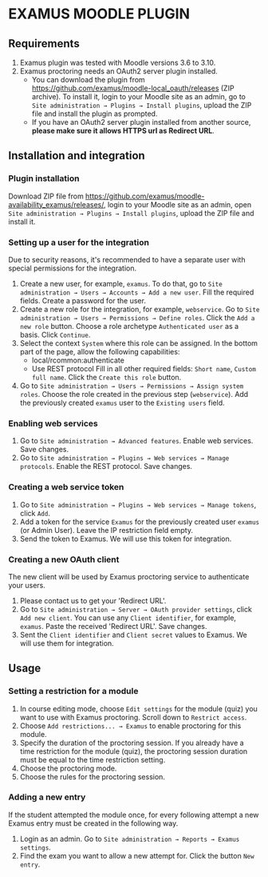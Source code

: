 # EXAMUS MOODLE PLUGIN

## Requirements
1. Examus plugin was tested with Moodle versions 3.6 to 3.10.
2. Examus proctoring needs an OAuth2 server plugin installed.
    * You can download the plugin from https://github.com/examus/moodle-local_oauth/releases (ZIP archive). To install it, login to your Moodle site as an admin, go to `Site administration → Plugins → Install plugins`, upload the ZIP file and install the plugin as prompted.
    * If you have an OAuth2 server plugin installed from another source, **please make sure it allows HTTPS url as Redirect URL**.

## Installation and integration

### Plugin installation
Download ZIP file from https://github.com/examus/moodle-availability_examus/releases/, login to your Moodle site as an admin, open `Site administration → Plugins → Install plugins`, upload the ZIP file and install it.

### Setting up a user for the integration
Due to security reasons, it's recommended to have a separate user with special permissions for the integration.
1. Create a new user, for example, `examus`. To do that, go to `Site administration → Users → Accounts → Add a new user`. Fill the required fields. Create a password for the user.
2. Create a new role for the integration, for example, `webservice`. Go to `Site administration → Users → Permissions → Define roles`. Click the `Add a new role` button. Choose a role archetype `Authenticated user` as a basis. Click `Continue`.
3. Select the context `System` where this role can be assigned.
In the bottom part of the page, allow the following capabilities:
    - local/rcommon:authenticate
    - Use REST protocol
Fill in all other required fields: `Short name`, `Custom full name`.
Click the `Create this role` button.
4. Go to `Site administration → Users → Permissions → Assign system roles`. Choose the role created in the previous step (`webservice`). Add the previously created `examus` user to the `Existing users` field.

### Enabling web services
1. Go to `Site administration → Advanced features`. Enable web services. Save changes.
2. Go to `Site administration → Plugins → Web services → Manage protocols`. Enable the REST protocol. Save changes.

### Creating a web service token
1. Go to `Site administration → Plugins → Web services → Manage tokens`, click `Add`.
2. Add a token for the service `Examus` for the previously created user `examus` (or Admin User). Leave the IP restriction field empty.
3. Send the token to Examus. We will use this token for integration.

### Creating a new OAuth client
The new client will be used by Examus proctoring service to authenticate your users.
1. Please contact us to get your 'Redirect URL'.
2. Go to `Site administration → Server → OAuth provider settings`, click `Add new client`. You can use any `Client identifier`, for example, `examus`. Paste the received 'Redirect URL'. Save changes.
3. Sent the `Client identifier` and `Client secret` values to Examus. We will use them for integration.

## Usage

### Setting a restriction for a module
1. In course editing mode, choose `Edit settings` for the module (quiz) you want to use with Examus proctoring. Scroll down to `Restrict access`.
2. Choose `Add restrictions... → Examus` to enable proctoring for this module.
3. Specify the duration of the proctoring session. If you already have a time restriction for the module (quiz), the proctoring session duration must be equal to the time restriction setting.
4. Choose the proctoring mode.
5. Choose the rules for the proctoring session.

### Adding a new entry
If the student attempted the module once, for every following attempt a new Examus entry must be created in the following way.
1. Login as an admin. Go to `Site administration → Reports → Examus settings`.
2. Find the exam you want to allow a new attempt for. Click the button `New entry`.
